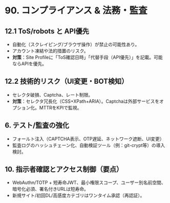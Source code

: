 # 90. コンプライアンス & 法務・監査

## 12.1 ToS/robots と API優先
- 自動化（スクレイピング/ブラウザ操作）が禁止の可能性あり。
- アカウント凍結や法的措置のリスク。
- **対策**：Site Profileに「ToS確認日時」「代替手段（API優先）」を記載。可能ならAPIを優先。

## 12.2 技術的リスク（UI変更・BOT検知）
- セレクタ破損、Captcha、レート制限。
- **対策**：セレクタ冗長化（CSS+XPath+ARIA）。Captchaは外部サービスをオプション化。MTTRをKPIで監視。

## 6. テスト/監査の強化
- フォールト注入（CAPTCHA表示、OTP遅延、ネットワーク遮断、UI変更）
- 監査ログのハッシュチェーン化、自動検証ツール（例：git-crypt等）の導入検討。

## 10. 指示者確認とアクセス制御（要点）
- WebAuthn/TOTP + 短寿命JWT、最小権限スコープ、ユーザー別名前空間、暗号化必須、署名付きURLは短寿命。
- 新規サイト/初回DL/高感度カテゴリはワンタイム承認（再認証）。
